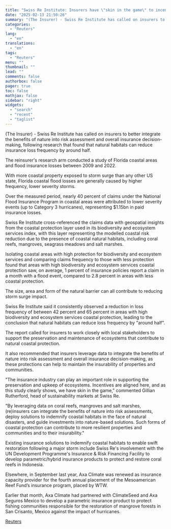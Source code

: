 ```yaml
---
title: "Swiss Re Institute: Insurers have \"skin in the game\" to incentivise nature investments"
date: "2025-02-13 21:50:26"
summary: "(The Insurer) - Swiss Re Institute has called on insurers to better integrate the benefits of nature into risk assessment and overall insurance decision-making, following research that found that natural habitats can reduce insurance loss frequency by around half.The reinsurer's research arm conducted a study of Florida coastal areas and..."
categories:
  - "Reuters"
lang:
  - "en"
translations:
  - "en"
tags:
  - "Reuters"
menu: ""
thumbnail: ""
lead: ""
comments: false
authorbox: false
pager: true
toc: false
mathjax: false
sidebar: "right"
widgets:
  - "search"
  - "recent"
  - "taglist"
---
```


(The Insurer) - Swiss Re Institute has called on insurers to better integrate the benefits of nature into risk assessment and overall insurance decision-making, following research that found that natural habitats can reduce insurance loss frequency by around half.

The reinsurer's research arm conducted a study of Florida coastal areas and flood insurance losses between 2009 and 2022.

With more coastal property exposed to storm surge than any other US state, Florida coastal flood losses are generally caused by higher frequency, lower severity storms.

Over the measured period, nearly 40 percent of claims under the National Flood Insurance Program in coastal areas were attributed to lower severity events (up to Category 3 hurricanes), representing $1.15bn in paid insurance losses.

Swiss Re Institute cross-referenced the claims data with geospatial insights from the coastal protection layer used in its biodiversity and ecosystem services index, with this layer representing the modelled coastal risk reduction due to the presence of coastal natural habitats, including coral reefs, mangroves, seagrass meadows and salt marshes.

Isolating coastal areas with high protection for biodiversity and ecosystem services and comparing claims frequency to those with less protection found that areas with high biodiversity and ecosystem services coastal protection saw, on average, 1 percent of insurance policies report a claim in a month with a flood event, compared to 2.8 percent in areas with less coastal protection.

The size, area and form of the natural barrier can all contribute to reducing storm surge impact.

Swiss Re Institute said it consistently observed a reduction in loss frequency of between 42 percent and 65 percent in areas with high biodiversity and ecosystem services coastal protection, leading to the conclusion that natural habitats can reduce loss frequency by "around half".

The report called for insurers to work closely with local stakeholders to support the preservation and maintenance of ecosystems that contribute to natural coastal protection.

It also recommended that insurers leverage data to integrate the benefits of nature into risk assessment and overall insurance decision-making, as these protections can help to maintain the insurability of properties and communities.

"The insurance industry can play an important role in supporting the preservation and upkeep of ecosystems. Incentives are aligned here, and as this study clearly shows, we have skin in the game," commented Gillian Rutherford, head of sustainability markets at Swiss Re.

"By leveraging data on coral reefs, mangroves and salt marshes, (re)insurers can integrate the benefits of nature into risk assessments, deploy solutions to indemnify coastal habitats in the face of natural disasters, and guide investments into nature-based solutions. Such forms of coastal protection can contribute to more resilient properties and communities and to their insurability."

Existing insurance solutions to indemnify coastal habitats to enable swift restoration following a major storm include Swiss Re's involvement with the UN Development Programme's Insurance & Risk Financing Facility to develop parametric/hybrid insurance products to protect and restore coral reefs in Indonesia.

Elsewhere, in September last year, Axa Climate was renewed as insurance capacity provider for the fourth annual placement of the Mesoamerican Reef Fund’s insurance program, placed by WTW.

Earlier that month, Axa Climate had partnered with ClimateSeed and Axa Seguros Mexico to develop a parametric insurance product to protect fishing communities responsible for the restoration of mangrove forests in San Crisanto, Mexico against the impact of hurricanes.

[Reuters](https://www.tradingview.com/news/reuters.com,2025:newsml_L6N3P30KD:0-swiss-re-institute-insurers-have-skin-in-the-game-to-incentivise-nature-investments/)
